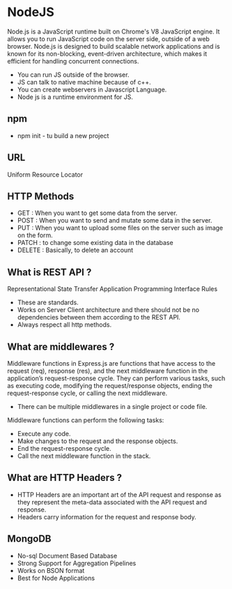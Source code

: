 # NodeJS
Node.js is a JavaScript runtime built on Chrome's V8 JavaScript engine. It allows you to run JavaScript code on the server side, outside of a web browser. Node.js is designed to build scalable network applications and is known for its non-blocking, event-driven architecture, which makes it efficient for handling concurrent connections.

- You can run JS outside of the browser.
- JS can talk to native machine because of c++.
- You can create webservers in Javascript Language.
- Node js is a runtime environment for JS.


## npm
- npm init - tu build a new project


## URL
Uniform Resource Locator

## HTTP Methods
- GET : When you want to get some data from the server.
- POST :  When you want to send and mutate some data in the server.
- PUT : When you want to upload some files on the server such as image on the form.
- PATCH : to change some existing data in the database
- DELETE : Basically, to delete an account


## What is REST API ?
Representational State Transfer Application Programming Interface
Rules
- These are standards.
- Works on Server Client architecture and there should not be no dependencies between them according to the REST API.
- Always respect all http methods.


## What are middlewares ?
Middleware functions in Express.js are functions that have access to the request (req), response (res), and the next middleware function in the application’s request-response cycle. They can perform various tasks, such as executing code, modifying the request/response objects, ending the request-response cycle, or calling the next middleware.
- There can be multiple middlewares in a single project or code file.

Middleware functions can perform the following tasks:

- Execute any code.
- Make changes to the request and the response objects.
- End the request-response cycle.
- Call the next middleware function in the stack.


## What are HTTP Headers ?
- HTTP Headers are an important art of the API request and response as they represent the meta-data associated with the API request and response.
- Headers carry information for the request and response body.



## MongoDB
- No-sql Document Based Database
- Strong Support for Aggregation Pipelines
- Works on BSON format
- Best for Node Applications